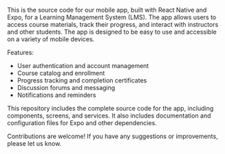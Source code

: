 This is the source code for our mobile app, built with React Native and Expo, for a Learning Management System (LMS). The app allows users to access course materials, track their progress, and interact with instructors and other students. The app is designed to be easy to use and accessible on a variety of mobile devices.

Features:
- User authentication and account management
- Course catalog and enrollment
- Progress tracking and completion certificates
- Discussion forums and messaging
- Notifications and reminders

This repository includes the complete source code for the app, including components, screens, and services. It also includes documentation and configuration files for Expo and other dependencies.

Contributions are welcome! If you have any suggestions or improvements, please let us know.